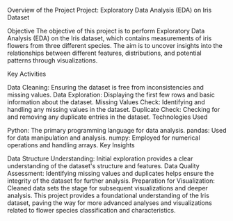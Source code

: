 Overview of the Project
Project: Exploratory Data Analysis (EDA) on Iris Dataset

Objective
The objective of this project is to perform Exploratory Data Analysis (EDA) on the Iris dataset, which contains measurements of iris flowers from three different species. The aim is to uncover insights into the relationships between different features, distributions, and potential patterns through visualizations.

Key Activities

Data Cleaning: Ensuring the dataset is free from inconsistencies and missing values.
Data Exploration: Displaying the first few rows and basic information about the dataset.
Missing Values Check: Identifying and handling any missing values in the dataset.
Duplicate Check: Checking for and removing any duplicate entries in the dataset.
Technologies Used

Python: The primary programming language for data analysis.
pandas: Used for data manipulation and analysis.
numpy: Employed for numerical operations and handling arrays.
Key Insights

Data Structure Understanding: Initial exploration provides a clear understanding of the dataset's structure and features.
Data Quality Assessment: Identifying missing values and duplicates helps ensure the integrity of the dataset for further analysis.
Preparation for Visualization: Cleaned data sets the stage for subsequent visualizations and deeper analysis.
This project provides a foundational understanding of the Iris dataset, paving the way for more advanced analyses and visualizations related to flower species classification and characteristics.
